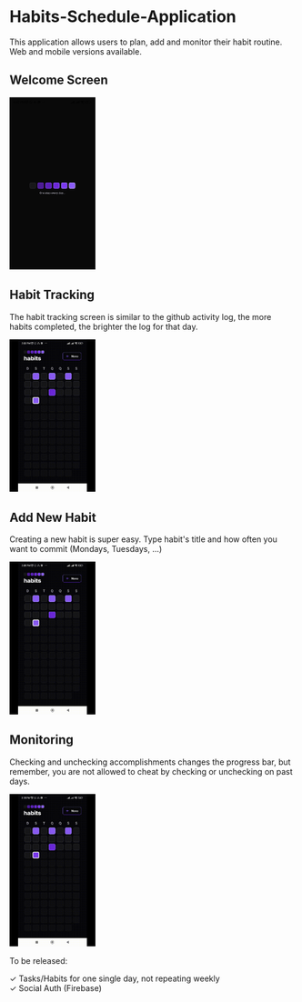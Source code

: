 # Habits-Schedule-Application

This application allows users to plan, add and monitor their habit routine. Web and mobile versions available.

## Welcome Screen  

<img src="https://github.com/RafaeldeLimaThomaz/Habits-Schedule-Application/blob/master/readme_assets/welcome_screen.jpg "  width="30%" height="30%" />  




## Habit Tracking 

The habit tracking screen is similar to the github activity log, the more habits completed, the brighter the log for that day.

<img src="https://github.com/RafaeldeLimaThomaz/Habits-Schedule-Application/blob/master/readme_assets/01.gif "  width="30%" height="30%" />  

  
  


## Add New Habit 

Creating a new habit is super easy. Type habit's title and how often you want to commit (Mondays, Tuesdays, ...) 

<img src="https://github.com/RafaeldeLimaThomaz/Habits-Schedule-Application/blob/master/readme_assets/02.gif "  width="30%" height="30%" />
  
  
  


## Monitoring 

Checking and unchecking accomplishments changes the progress bar, but remember, you are not allowed to cheat by checking or unchecking on past days.  

<img src="https://github.com/RafaeldeLimaThomaz/Habits-Schedule-Application/blob/master/readme_assets/03.gif "  width="30%" height="30%" />  
  
    
    


To be released:

✓ Tasks/Habits for one single day, not repeating weekly  
✓ Social Auth (Firebase)


